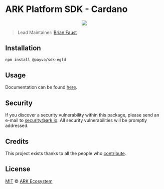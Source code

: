 # ARK Platform SDK - Cardano

<p align="center">
    <img src="https://raw.githubusercontent.com/PayvoHQ/sdk/master/packages/sdk-egld/banner.png" />
</p>

> Lead Maintainer: [Brian Faust](https://github.com/faustbrian)

## Installation

```bash
npm install @payvo/sdk-egld
```

## Usage

Documentation can be found [here](https://ark.dev/docs/payvo-sdk/coins/ada).

## Security

If you discover a security vulnerability within this package, please send an e-mail to security@ark.io. All security vulnerabilities will be promptly addressed.

## Credits

This project exists thanks to all the people who [contribute](../../contributors).

## License

[MIT](LICENSE) © [ARK Ecosystem](https://ark.io)
